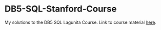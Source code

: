 # DB5-SQL-Stanford-Course
My solutions to the DB5 SQL Lagunita Course. Link to course material [here](https://lagunita.stanford.edu/courses/DB/SQL/SelfPaced/courseware/ch-sql/).
